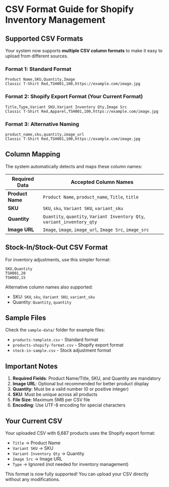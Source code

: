 # CSV Format Guide for Shopify Inventory Management

## Supported CSV Formats

Your system now supports **multiple CSV column formats** to make it easy to upload from different sources.

### Format 1: Standard Format
```csv
Product Name,SKU,Quantity,Image
Classic T-Shirt Red,TSH001,100,https://example.com/image.jpg
```

### Format 2: Shopify Export Format (Your Current Format)
```csv
Title,Type,Variant SKU,Variant Inventory Qty,Image Src
Classic T-Shirt Red,Apparel,TSH001,100,https://example.com/image.jpg
```

### Format 3: Alternative Naming
```csv
product_name,sku,quantity,image_url
Classic T-Shirt Red,TSH001,100,https://example.com/image.jpg
```

## Column Mapping

The system automatically detects and maps these column names:

| Required Data | Accepted Column Names |
|---------------|----------------------|
| **Product Name** | `Product Name`, `product_name`, `Title`, `title` |
| **SKU** | `SKU`, `sku`, `Variant SKU`, `variant_sku` |
| **Quantity** | `Quantity`, `quantity`, `Variant Inventory Qty`, `variant_inventory_qty` |
| **Image URL** | `Image`, `image`, `image_url`, `Image Src`, `image_src` |

## Stock-In/Stock-Out CSV Format

For inventory adjustments, use this simpler format:

```csv
SKU,Quantity
TSH001,20
TSH002,15
```

Alternative column names also supported:
- SKU: `SKU`, `sku`, `Variant SKU`, `variant_sku`
- Quantity: `Quantity`, `quantity`

## Sample Files

Check the `sample-data/` folder for example files:
- `products-template.csv` - Standard format
- `products-shopify-format.csv` - Shopify export format
- `stock-in-sample.csv` - Stock adjustment format

## Important Notes

1. **Required Fields**: Product Name/Title, SKU, and Quantity are mandatory
2. **Image URL**: Optional but recommended for better product display
3. **Quantity**: Must be a valid number (0 or positive integer)
4. **SKU**: Must be unique across all products
5. **File Size**: Maximum 5MB per CSV file
6. **Encoding**: Use UTF-8 encoding for special characters

## Your Current CSV

Your uploaded CSV with 6,687 products uses the Shopify export format:
- `Title` → Product Name
- `Variant SKU` → SKU  
- `Variant Inventory Qty` → Quantity
- `Image Src` → Image URL
- `Type` → Ignored (not needed for inventory management)

This format is now fully supported! You can upload your CSV directly without any modifications.

